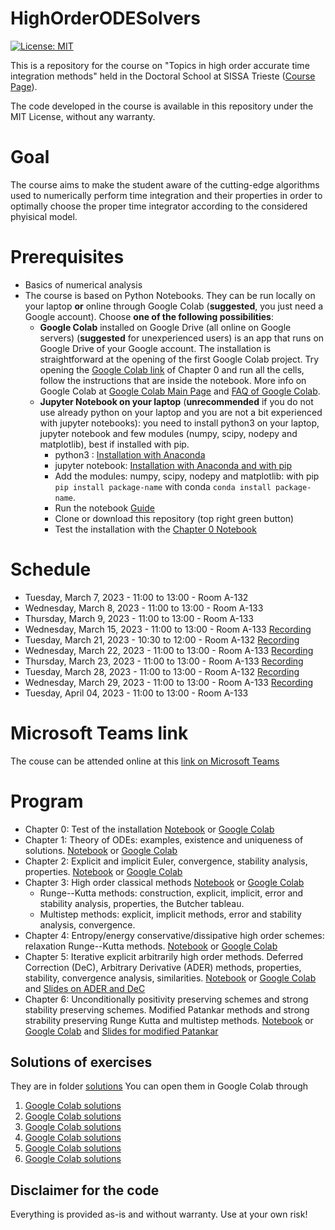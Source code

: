 # HighOrderODESolvers
[![License: MIT](https://img.shields.io/badge/License-MIT-success.svg)](https://opensource.org/licenses/MIT)

This is a repository for the course on "Topics in high order accurate time integration methods" held in the Doctoral School at SISSA Trieste ([Course Page](https://www.math.sissa.it/course/phd-course/topics-high-order-accurate-time-integration-methods)). 


The code developed in the course is available in this repository under the MIT License, without any warranty.



Goal
======
The course aims to make the student aware of the cutting-edge algorithms used to numerically perform time integration and their properties in order to optimally choose the proper time integrator according to the considered phyisical model.

Prerequisites
======
* Basics of numerical analysis
* The course is based on Python Notebooks. They can be run locally on your laptop **or** online through Google Colab (**suggested**, you just need a Google account). Choose **one of the following possibilities**:
   * **Google Colab** installed on Google Drive (all online on Google servers) (**suggested** for unexperienced users) is an app that runs on Google Drive of your Google account. The installation is straightforward at the opening of the first Google Colab project. Try opening the [Google Colab link](https://colab.research.google.com/github/accdavlo/HighOrderODESolvers/blob/master/Chapter%200%20Test.ipynb) of Chapter 0 and run all the cells, follow the instructions that are inside the notebook. More info on Google Colab at [Google Colab Main Page](https://research.google.com/colaboratory) and [FAQ of Google Colab](https://research.google.com/colaboratory/faq.html).
   * **Jupyter Notebook on your laptop** (**unrecommended** if you do not use already python on your laptop and you are not a bit experienced with jupyter notebooks): you need to install python3 on your laptop, jupyter notebook and few modules (numpy, scipy, nodepy and matplotlib), best if installed with pip.
      * python3 : [Installation with Anaconda](https://www.anaconda.com/products/individual#Downloads)
      * jupyter notebook: [Installation with Anaconda and with pip](https://test-jupyter.readthedocs.io/en/latest/install.html)
      * Add the modules: numpy, scipy, nodepy and matplotlib: with pip ```pip install package-name``` with conda ```conda install package-name```.
      * Run the notebook [Guide](https://test-jupyter.readthedocs.io/en/latest/running.html#running)
      * Clone or download this repository (top right green button) 
      * Test the installation with the [Chapter 0 Notebook](Chapter%200%20Test.ipynb)


Schedule
========
 * Tuesday,   March 7, 2023  - 11:00 to 13:00 - Room A-132
 * Wednesday, March 8, 2023  - 11:00 to 13:00 - Room A-133
 * Thursday,  March 9, 2023  - 11:00 to 13:00 - Room A-133
 * Wednesday, March 15, 2023 - 11:00 to 13:00 - Room A-133 [Recording](https://sissa-my.sharepoint.com/:v:/r/personal/dtorlo_sissa_it/Documents/Registrazioni/High%20order%20accurate%20time%20integration%20methods-20230315_110056-Registrazione%20della%20riunione.mp4?csf=1&web=1&e=JGAaFx)
 * Tuesday,   March 21, 2023 - 10:30 to 12:00 - Room A-132 [Recording](https://sissa-my.sharepoint.com/:v:/r/personal/dtorlo_sissa_it/Documents/Registrazioni/High%20order%20accurate%20time%20integration%20methods-20230321_103015-Registrazione%20della%20riunione.mp4?csf=1&web=1&e=T0Txzu)
 * Wednesday, March 22, 2023 - 11:00 to 13:00 - Room A-133 [Recording](https://sissa-my.sharepoint.com/:v:/r/personal/dtorlo_sissa_it/Documents/Registrazioni/High%20order%20accurate%20time%20integration%20methods-20230322_105952-Registrazione%20della%20riunione.mp4?csf=1&web=1&e=4jIvk0)
 * Thursday,  March 23, 2023 - 11:00 to 13:00 - Room A-133 [Recording](https://sissa-my.sharepoint.com/:v:/r/personal/dtorlo_sissa_it/Documents/Registrazioni/High%20order%20accurate%20time%20integration%20methods-20230323_110107-Registrazione%20della%20riunione.mp4?csf=1&web=1&e=9dOpZt)
 * Tuesday,   March 28, 2023 - 11:00 to 13:00 - Room A-132 [Recording](https://sissa-my.sharepoint.com/:v:/r/personal/dtorlo_sissa_it/Documents/Registrazioni/High%20order%20accurate%20time%20integration%20methods-20230328_110037-Registrazione%20della%20riunione.mp4?csf=1&web=1&e=5jwM4B)
 * Wednesday, March 29, 2023 - 11:00 to 13:00 - Room A-133 [Recording](https://sissa-my.sharepoint.com/:v:/r/personal/dtorlo_sissa_it/Documents/Registrazioni/High%20order%20accurate%20time%20integration%20methods-20230329_105808-Registrazione%20della%20riunione.mp4?csf=1&web=1&e=2AdAeT)
 * Tuesday,  April 04, 2023 - 11:00 to 13:00 - Room A-133

Microsoft Teams link
===========
The couse can be attended online at this [link on Microsoft Teams](https://teams.microsoft.com/l/meetup-join/19%3ameeting_YTUzYzZhYjAtYjBlNC00MWY4LTk5OGMtNzMwYjM0MzMyMmMx%40thread.v2/0?context=%7b%22Tid%22%3a%22e4dd3336-ea1f-432c-b1e1-6966e8584f1b%22%2c%22Oid%22%3a%22cff80bd0-453f-4c4f-a6fd-61e7af40553d%22%7d) 


Program
======
 * Chapter 0: Test of the installation [Notebook](Chapter%200%20Test.ipynb) or [Google Colab](https://colab.research.google.com/github/accdavlo/HighOrderODESolvers/blob/master/Chapter%200%20Test.ipynb)
 * Chapter 1: Theory of ODEs: examples, existence and uniqueness of solutions. [Notebook](Chapter&#32;1&#32;Theory&#32;of&#32;ODE.ipynb) or [Google Colab](https://colab.research.google.com/github/accdavlo/HighOrderODESolvers/blob/master/Chapter%201%20Theory%20of%20ODE.ipynb)
 * Chapter 2: Explicit and implicit Euler, convergence, stability analysis, properties. [Notebook](Chapter&#32;2&#32;Classical&#32;Euler&#32;Methods.ipynb) or [Google Colab](https://colab.research.google.com/github/accdavlo/HighOrderODESolvers/blob/master/Chapter%202%20Classical%20Euler%20Methods.ipynb)
 * Chapter 3: High order classical methods [Notebook](Chapter&#32;3&#32;Classical&#32;High&#32;Order&#32;Methods.ipynb) or [Google Colab](https://colab.research.google.com/github/accdavlo/HighOrderODESolvers/blob/master/Chapter%203%20Classical%20High%20Order%20Methods.ipynb)
   * Runge--Kutta methods: construction, explicit, implicit, error and stability analysis, properties, the Butcher tableau.
   * Multistep methods: explicit, implicit methods, error and stability analysis, convergence.
 * Chapter 4: Entropy/energy conservative/dissipative high order schemes: relaxation Runge--Kutta methods. [Notebook](Chapter&#32;4&#32;Relaxation&#32;Runge--Kutta.ipynb) or [Google Colab](https://colab.research.google.com/github/accdavlo/HighOrderODESolvers/blob/master/Chapter%204%20Relaxation%20Runge--Kutta.ipynb)
 * Chapter 5: Iterative explicit arbitrarily high order methods. Deferred Correction (DeC), Arbitrary Derivative (ADER) methods, properties, stability, convergence analysis, similarities. [Notebook](Chapter&#32;5&#32;DeC&#32;and&#32;ADER.ipynb) or [Google Colab](https://colab.research.google.com/github/accdavlo/HighOrderODESolvers/blob/master/Chapter%205%20DeC%20and%20ADER.ipynb) and [Slides on ADER and DeC](Chapter5/latexSlides/ADERDeC_chapter5.pdf) 
 * Chapter 6: Unconditionally positivity preserving schemes and strong stability preserving schemes. Modified Patankar methods and strong strability preserving Runge Kutta and multistep methods.
[Notebook](Chapter&#32;6&#32;Positivity&#32;preserving&#32;schemes.ipynb) or [Google Colab](https://colab.research.google.com/github/accdavlo/HighOrderODESolvers/blob/master/Chapter%206%20Positivity%20preserving%20schemes.ipynb) and [Slides for modified Patankar](Chapter6/latexSlides/mPDeC_Chapter6.pdf)

Solutions of exercises
------
They are in folder [solutions](/solutions)
You can open them in Google Colab through
1. [Google Colab solutions](https://colab.research.google.com/github/accdavlo/HighOrderODESolvers/blob/master/solutions/Chapter%201%20Theory%20of%20ODE.ipynb)
1. [Google Colab solutions](https://colab.research.google.com/github/accdavlo/HighOrderODESolvers/blob/master/solutions/Chapter%202%20Classical%20Euler%20Methods.ipynb)
1. [Google Colab solutions](https://colab.research.google.com/github/accdavlo/HighOrderODESolvers/blob/master/solutions/Chapter%203%20Classical%20High%20Order%20Methods.ipynb)
1. [Google Colab solutions](https://colab.research.google.com/github/accdavlo/HighOrderODESolvers/blob/master/solutions/Chapter%204%20Relaxation%20Runge--Kutta.ipynb)
1. [Google Colab solutions](https://colab.research.google.com/github/accdavlo/HighOrderODESolvers/blob/master/solutions/Chapter%205%20DeC%20and%20ADER.ipynb)
1. [Google Colab solutions](https://colab.research.google.com/github/accdavlo/HighOrderODESolvers/blob/master/solutions/Chapter%206%20Positivity%20preserving%20schemes.ipynb)



## Disclaimer for the code

Everything is provided as-is and without warranty. Use at your own risk!
